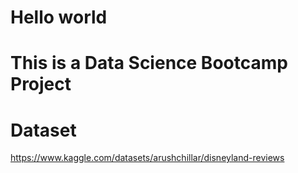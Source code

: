# Hello world
# This is a Data Science Bootcamp Project

# Dataset
https://www.kaggle.com/datasets/arushchillar/disneyland-reviews
